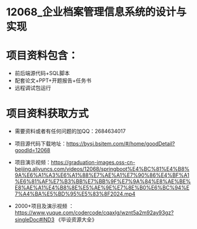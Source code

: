  # 12068_企业档案管理信息系统的设计与实现
 
 # 项目资料包含：
 * 前后端源代码+SQL脚本
 * 配套论文+PPT+开题报告+任务书
 * 远程调试包运行

 # 项目资料获取方式
 * 需要资料或者有任何问题的加QQ：2684634017

 * 项目源代码下载地址：https://bysj.bsitem.com/#/home/goodDetail?goodId=12068
   
 *  项目演示视频：https://graduation-images.oss-cn-beijing.aliyuncs.com/videos/12068/springboot%E4%BC%81%E4%B8%9A%E6%A1%A3%E6%A1%88%E7%AE%A1%E7%90%86%E4%BF%A1%E6%81%AF%E7%B3%BB%E7%BB%9F%E7%9A%84%E8%AE%BE%E8%AE%A1%E4%B8%8E%E5%AE%9E%E7%8E%B0%E6%BC%94%E7%A4%BA%E5%BD%95%E5%83%8F2024.mp4
          
 * 2000+项目及演示视频 ：https://www.yuque.com/codercode/cqaxlg/wznt5a2m92ay93gz?singleDoc#lND3 《毕设资源大全》
   

